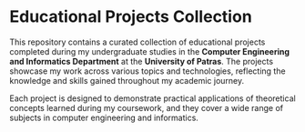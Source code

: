 # Educational Projects Collection

This repository contains a curated collection of educational projects completed during my undergraduate studies in the **Computer Engineering and Informatics Department** at the **University of Patras**. The projects showcase my work across various topics and technologies, reflecting the knowledge and skills gained throughout my academic journey.

Each project is designed to demonstrate practical applications of theoretical concepts learned during my coursework, and they cover a wide range of subjects in computer engineering and informatics.

